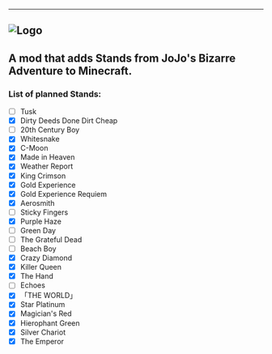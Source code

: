 -------------------------------------------
![Logo](https://github.com/Novarch129/JoJo-s-Blocky-Adventure/blob/master/src/main/resources/logo.png)
-------------------------------------------
## A mod that adds Stands from JoJo's Bizarre Adventure to Minecraft.

### List of planned Stands:
- [ ] Tusk
- [x] Dirty Deeds Done Dirt Cheap
- [ ] 20th Century Boy
- [x] Whitesnake
- [x] C-Moon
- [x] Made in Heaven
- [x] Weather Report
- [x] King Crimson
- [x] Gold Experience
- [x] Gold Experience Requiem
- [x] Aerosmith
- [ ] Sticky Fingers
- [x] Purple Haze
- [ ] Green Day
- [ ] The Grateful Dead
- [ ] Beach Boy
- [x] Crazy Diamond
- [x] Killer Queen
- [x] The Hand
- [ ] Echoes
- [x] 「THE WORLD」
- [x] Star Platinum
- [x] Magician's Red
- [x] Hierophant Green
- [x] Silver Chariot
- [x] The Emperor